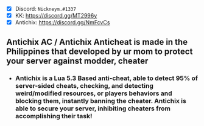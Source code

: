 - [X] Discord: `Nickneym.#1337`
- [X] KK: https://discord.gg/MT2996y
- [X] Antichix: https://discord.gg/NmFcvCs

## Antichix AC / Antichix Anticheat is made in the Philippines that developed by ur mom to protect your server against modder, cheater

* ### Antichix is a Lua 5.3 Based anti-cheat, able to detect 95% of server-sided cheats, checking, and detecting weird/modified resources, or players behaviors and blocking them, instantly banning the cheater. Antichix is able to secure your server, inhibiting cheaters from accomplishing their task!
